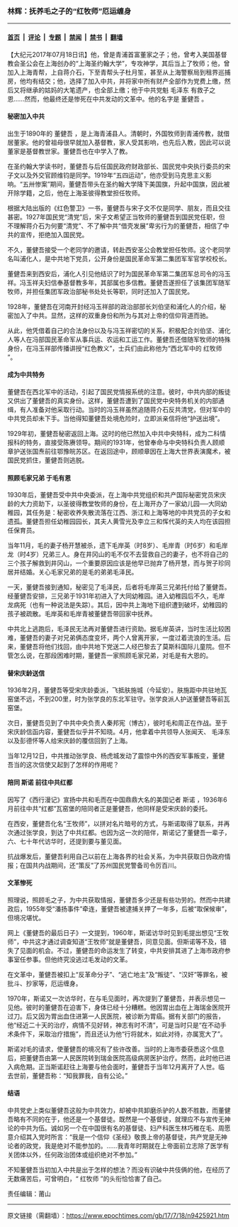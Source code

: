 ### 林辉：抚养毛之子的“红牧师”厄运缠身

---

#### [首页](../../../..?n9425921) &nbsp;|&nbsp; [评论](../../../../../epoch-comment?n9425921) &nbsp;|&nbsp; [专题](../../../../../epoch-special?n9425921) &nbsp;|&nbsp; [禁闻](../../../../../epoch-news?n9425921) &nbsp;|&nbsp; [禁书](../../../../../books?n9425921) &nbsp;|&nbsp; [翻墙](https://github.com/gfw-breaker/nogfw/blob/master/README.md?n9425921)


<div class="post_content" id="artbody" itemprop="articleBody">
 <!-- article content begin -->
 <p>
  【大纪元2017年07月18日讯】他，曾是青浦首富董家之子；他，曾考入美国基督教会圣公会在上海创办的“上海圣约翰大学”，专攻神学，其后当上了牧师；他，曾加入上海青帮，上自蒋介石，下至青帮头子杜月笙，甚至从上海警察局到租界巡捕房，他均有结交；他，选择了加入中共，并将家中所有财产全部作为党费上缴，然后又将继承的姑妈的大笔遗产，也全部上缴；他于中共党魁
  <ok href="https://www.epochtimes.com/gb/tag/%E6%AF%9B%E6%B3%BD%E4%B8%9C.html">
   毛泽东
  </ok>
  有救子之恩……然而，他最终还是惨死在中共发动的文革中。他的名字是
  <ok href="https://www.epochtimes.com/gb/tag/%E8%91%A3%E5%81%A5%E5%90%BE.html">
   董健吾
  </ok>
  。
 </p>
 <h4>
  <strong>
   秘密加入中共
  </strong>
 </h4>
 <p>
  出生于1890年的
  <ok href="https://www.epochtimes.com/gb/tag/%E8%91%A3%E5%81%A5%E5%90%BE.html">
   董健吾
  </ok>
  ，是上海青浦县人。清朝时，外国牧师到青浦传教，就借居董家。他的曾祖母很早就加入基督教，家人受其影响，也先后入教，因此可以说董家是基督教世家。董健吾也在中学入了教。
 </p>
 <p>
  在圣约翰大学读书时，董健吾与后任国民政府财政部长、国民党中央执行委员的宋子文以及外交官顾维钧是同学。1919年“五四运动”，他亦受到马克思主义影响。“五卅惨案”期间，董健吾带头在圣约翰大学降下美国旗，升起中国旗，因此被开除学籍，之后，他在上海圣彼得教堂担任牧师。
 </p>
 <p>
  根据大陆出版的《红色警卫》一书，董健吾与宋子文不仅是同学、朋友，而且交往甚密。1927年国民党“清党”后，宋子文希望正当牧师的董健吾到国民党任职，但不理解蒋介石为何要“清党”、不了解中共“借壳发展”卑劣行为的董健吾，相信了中共的宣传，拒绝加入国民党。
 </p>
 <p>
  不久，董健吾接受一个老同学的邀请，转赴西安圣公会教堂担任牧师。这个老同学名叫浦化人，是中共地下党员，公开身份是国民革命军第二集团军军官学校校长。
 </p>
 <p>
  董健吾来到西安后，浦化人引见他结识了时为国民革命军第二集团军总司令的冯玉祥。冯玉祥夫妇信奉基督教多年，其部属也多信教。董健吾遂担任了该集团军随军牧师，并担任集团军政治部秘书处处长等职，同时还加入了国民党。
 </p>
 <p>
  1928年，董健吾在河南开封经冯玉祥部的政治部部长刘伯坚和浦化人的介绍，秘密加入了中共。显然，这样的双重身份和所为与其对上帝的信仰背道而驰。
 </p>
 <p>
  从此，他凭借着自己的合法身份以及与冯玉祥密切的关系，积极配合刘伯坚、浦化人等人在冯部国民革命军从事兵运、农运和工运工作。董健吾还借随军牧师的特殊身份，在冯玉祥部传播讲授“红色教义”，士兵们由此称他为“西北军中的
  <ok href="https://www.epochtimes.com/gb/tag/%E7%BA%A2%E7%89%A7%E5%B8%88.html">
   红牧师
  </ok>
  ”。
 </p>
 <h4>
  <strong>
   成为中共特务
  </strong>
 </h4>
 <p>
  董健吾在西北军中的活动，引起了国民党情报系统的注意。彼时，中共内部的叛徒又供出了董健吾的真实身份。这样，董健吾遭到了国民党中央特务机关的内部通缉，有人准备对他采取行动。当时的冯玉祥虽然追随蒋介石反共清党，但对军中的中共党员却未下手。当他得知董健吾处境危险时，立即派亲信将他“护送出境”。
 </p>
 <p>
  1929年初，董健吾秘密返回上海。这时的他已然加入中共中央特科，成为二科情报科的特务，直接受陈赓领导。期间的1931年，他曾奉命与中央特科负责人顾顺章护送张国焘前往鄂豫皖苏区。在返回途中，顾顺章因在上海大世界表演魔术，被国民党抓住，董健吾则逃脱。
 </p>
 <h4>
  <strong>
   照顾毛家兄弟 于毛有恩
   <br/>
  </strong>
 </h4>
 <p>
  1930年后，董健吾受中共中央委派，在上海中共党组织和共产国际秘密党员宋庆龄的大力资助下，以圣彼得教堂牧师的身份，在上海开办了一家幼儿园──大同幼稚园，其任务是：秘密收养失散流落在江西、浙江和上海等地的中共党员的子女和遗孤。董健吾担任幼稚园园长，其夫人黄雪光及李立三和恽代英的夫人均在该园担任保育员。
 </p>
 <p>
  当年11月，毛的妻子杨开慧被杀，遗下毛岸英（时8岁）、毛岸青（时6岁）和毛岸龙（时4岁）兄弟三人。身在井冈山的毛不仅不去营救自己的妻子，也不将自己的三个孩子解救到井冈山，一个重要原因应该是他早已抛弃了杨开慧，而与贺子珍同居并结婚。关心毛家兄弟的是毛的弟弟毛泽民。
 </p>
 <p>
  一天，董健吾接到通知，秘密见了毛泽民，后者将毛岸英三兄弟托付给了董健吾。经董健吾安排，三兄弟于1931年初进入了大同幼稚园。进入幼稚园后不久，毛岸龙病死（也有一种说法是失踪）。其后，因中共上海地下组织遭到破坏，幼稚园的孩子被疏散。毛岸英和毛岸青被董健吾带回家中抚养。
 </p>
 <p>
  中共北上逃跑后，毛泽民无法再对董健吾进行资助。据毛岸英讲，当时生活比较困难，董健吾的妻子对兄弟俩态度变坏，两个人曾离开家，一度过着流浪的生活。后来，董健吾将他们找回，由中共地下党送二人经巴黎去了莫斯科国际儿童院。但不管怎么说，在那段困难时期，董健吾一家照顾毛家兄弟，对毛是有大恩的。
 </p>
 <h4>
  <strong>
   替宋庆龄送信
  </strong>
 </h4>
 <p>
  <strong>
  </strong>
  1936年2月，董健吾等受宋庆龄委派，飞抵肤施城（今延安）。肤施距中共驻地瓦窑堡不远，不到200里，时为张学良的东北军驻守。张学良派人护送董健吾等前瓦窑堡。
 </p>
 <p>
  次日，董健吾见到了中共中央负责人秦邦宪（博古），彼时毛和周正在作战。至于宋庆龄信函内容，董健吾似乎并不知晓。4月，他拿着中共领导人张闻天、
  <ok href="https://www.epochtimes.com/gb/tag/%E6%AF%9B%E6%B3%BD%E4%B8%9C.html">
   毛泽东
  </ok>
  以及彭德怀等人给宋庆龄的覆信回到了上海。
 </p>
 <p>
  当年12月12日，中共推动张学良、杨虎城发动了震惊中外的西安军事叛变，董健吾当的这次信使又起到了怎样的作用呢？
 </p>
 <h4>
  <strong>
   陪同
   <ok href="https://www.epochtimes.com/gb/tag/%E6%96%AF%E8%AF%BA.html">
    斯诺
   </ok>
   前往中共红都
  </strong>
 </h4>
 <p>
  因写了《西行漫记》宣扬中共和毛而在中国鼎鼎大名的美国记者
  <ok href="https://www.epochtimes.com/gb/tag/%E6%96%AF%E8%AF%BA.html">
   斯诺
  </ok>
  ，1936年6月前往中共“红都”瓦窑堡的陪同者正是董健吾，他同样是受宋庆龄的委托。
 </p>
 <p>
  在西安，董健吾化名“王牧师”，以拼对名片暗号的方式，与斯诺取得了联系，并再次通过张学良，到达了中共红都。也因为这一次的陪伴，斯诺记了董健吾一辈子，六、七十年代访华时，还提到要与董见面。
 </p>
 <p>
  抗战爆发后，董健吾利用自己以前在上海各界的社会关系，为中共获取日伪政府情报；在国共内战期间，还“策反”了苏州国民党警备司令厉百川。
 </p>
 <h4>
  <strong>
   文革惨死
  </strong>
 </h4>
 <p>
  照理说，照顾毛之子，为中共获取情报，董健吾多少还是有些功劳的。然而中共建政后，1955年受“潘扬事件”牵连，董健吾被逮捕关押了一年多，后被“取保候审”，但境况堪忧。
 </p>
 <p>
  网上《董健吾的最后日子》一文提到，1960年，斯诺访华时见到毛提出想见“王牧师”，中共这才通过调查知道“王牧师”就是董健吾，同意见面。但斯诺等不及，错失了见面的机会。不过，董健吾的命运发生了转变，中共安排其进了上海市政府参事室任参事。但他终究没逃过毛发动的文革。
 </p>
 <p>
  在文革中，董健吾被扣上“反革命分子”、“逃亡地主”及“叛徒”、“汉奸”等罪名，被批斗、抄家等，厄运缠身。
 </p>
 <p>
  1970年，斯诺又一次访华时，在与毛见面时，再次提到了董健吾，并表示想见一见他。彼时的董健吾在迫害下，身体已经十分糟糕。他因胃出血在上海瑞金医院开过刀。后又因为胃出血住进第一人民医院，被诊断为胃癌。据有关部门的报告，他“经近二十天的治疗，病情不见好转，神志有时不清”，可是当时只是“在不动手术条件下，采取治疗措施”，而且还认为他“行将就木，如此对待，亦属宽大了”。
 </p>
 <p>
  斯诺对毛的请求，使董健吾的境况有了些许改善。当时的上海市委获悉这个信息后，把董健吾由第一人民医院转到瑞金医院高级病房医护治疗。然而，此时他已进入病危期。正当斯诺赶往上海要与他会面时，董健吾于当年12月离开了人世。临去世前，董健吾称：“知我罪我，自有公论。”
 </p>
 <h4>
  <strong>
   结语
  </strong>
 </h4>
 <p>
  <strong>
  </strong>
  中共党史上类似董健吾这般为中共效力，却被中共卸磨杀驴的人数不胜数，而董健吾略有不同的在于，他还是一个基督徒。既然是一个基督徒，就理应不与宣传无神论的中共为伍。诚如另一个在中国很有名的基督徒、妇产科医生林巧稚在毛、周愿意介绍其入党时所言：“我是一个信仰《圣经》敬畏上帝的基督徒，共产党是无神论者的政党，我是绝对不能参加的。……我青年时期就在上帝面前立志除了医学有关团体以外，任何政治团体或组织绝对不参加。”
 </p>
 <p>
  不知董健吾当初加入中共是出于怎样的想法？而没有识破中共伎俩的他，在经历了无数痛苦后，可曾明白，“
  <ok href="https://www.epochtimes.com/gb/tag/%E7%BA%A2%E7%89%A7%E5%B8%88.html">
   红牧师
  </ok>
  ”的头衔恰恰害了自己。
 </p>
 <p>
  责任编辑：莆山
 </p>
 <!-- article content end -->
 <div id="below_article_ad">
 </div>
</div>


---

原文链接（需翻墙）：https://www.epochtimes.com/gb/17/7/18/n9425921.htm
